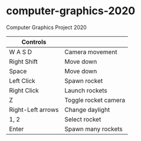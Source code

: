 # computer-graphics-2020
Computer Graphics Project 2020

| Controls |   |
| -------- | - |
| W A S D | Camera movement |
| Right Shift | Move down |
| Space | Move down |
| Left Click | Spawn rocket |
| Right Click | Launch rockets |
| Z | Toggle rocket camera |
| Right-Left arrows | Change daylight |
| 1, 2 | Select rocket |
| Enter | Spawn many rockets |
